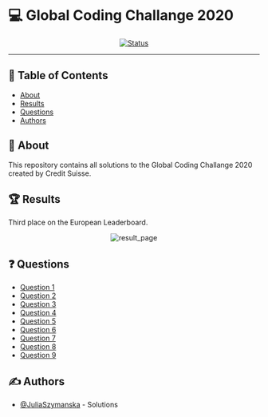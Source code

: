 # :computer: Global Coding Challange 2020

<div align="center">

[![Status](https://img.shields.io/badge/status-finished-success.svg)]()
</div>

---

## 📝 Table of Contents

- [About](#about)
- [Results](#results)
- [Questions](#questions)
- [Authors](#authors)

## 🧐 About <a name = "about"></a>
This repository contains all solutions to the Global Coding Challange 2020 created by Credit Suisse. 


## :trophy: Results <a name = "results"></a>

Third place on the European Leaderboard.

<div align="center">
    <img src="https://github.com/JuliaSzymanska/Global_Coding_Challange_2020/blob/master/.github/European_Leaderboard.png" alt="result_page" >
</div>



## :question: Questions <a name = "questions"></a>

- [Question 1](https://github.com/JuliaSzymanska/Global_Coding_Challange_2020/blob/master/Question_1/README.md)
- [Question 2](https://github.com/JuliaSzymanska/Global_Coding_Challange_2020/blob/master/Question_2/README.md)
- [Question 3](https://github.com/JuliaSzymanska/Global_Coding_Challange_2020/blob/master/Question_3/README.md)
- [Question 4](https://github.com/JuliaSzymanska/Global_Coding_Challange_2020/blob/master/Question_4/README.md)
- [Question 5](https://github.com/JuliaSzymanska/Global_Coding_Challange_2020/blob/master/Question_5/README.md)
- [Question 6](https://github.com/JuliaSzymanska/Global_Coding_Challange_2020/blob/master/Question_6/README.md)
- [Question 7](https://github.com/JuliaSzymanska/Global_Coding_Challange_2020/blob/master/Question_7/README.md)
- [Question 8](https://github.com/JuliaSzymanska/Global_Coding_Challange_2020/blob/master/Question_8/README.md)
- [Question 9](https://github.com/JuliaSzymanska/Global_Coding_Challange_2020/blob/master/Question_9/README.md)

## ✍️ Authors <a name = "authors"></a>

- [@JuliaSzymanska](https://github.com/JuliaSzymanska) - Solutions
